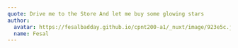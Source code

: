 ```yaml
---
quote: Drive me to the Store And let me buy some glowing stars
author:
  avatar: https://fesalbadday.github.io/cpnt200-a1/_nuxt/image/923e5c.jpg
  name: Fesal
---
```

